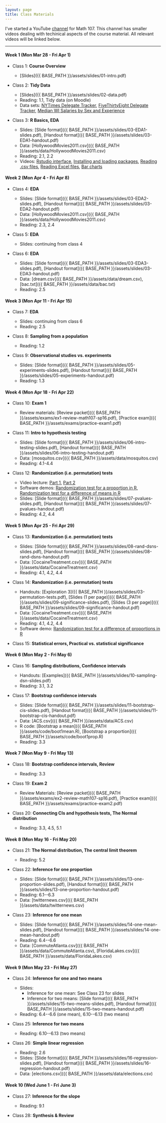 ```yaml
---
layout: page
title: Class Materials
---
```


I've started a YouTube [channel](https://www.youtube.com/channel/UCCKXyZFxsGG5Tfdj3uwHo5g/videos) for Math 107. This channel has smaller videos dealing with techinical aspects of the course material. All relevant videos will be linked below.

---

#### Week 1 (Mon Mar 28 - Fri Apr 1)

- Class 1: **Course Overview**
    - [Slides]({{ BASE_PATH }}/assets/slides/01-intro.pdf)

- Class 2: **Tidy Data**
	- [Slides]({{ BASE_PATH }}/assets/slides/02-data.pdf)
	- Reading: 1.1, Tidy data (on Moodle)
	- Data sets: [NYTimes Delegate Tracker](http://www.nytimes.com/interactive/2016/us/elections/primary-calendar-and-results.html), [FiveThirtyEight Delegate Tracker](http://projects.fivethirtyeight.com/election-2016/delegate-targets/), [Median WI Salaries by Sex and Experience](https://github.com/math107-LU/materials2016/blob/master/data/B20017_5_32.xls?raw=true)
	
- Class 3: **R Basics, EDA**
  - Slides: [Slide format]({{ BASE_PATH }}/assets/slides/03-EDA1-slides.pdf), [Handout format]({{ BASE_PATH }}/assets/slides/03-EDA1-handout.pdf)
  - Data: [HollywoodMovies2011.csv]({{ BASE_PATH }}/assets/data/HollywoodMovies2011.csv)
  - Reading: 2.1, 2.2
  - Videos: [Rstudio interface](https://youtu.be/5p04znmmgQ8), [Installing and loading packages](https://youtu.be/CtOSryChcGg), [Reading .csv files](https://youtu.be/ouGBcX41J2c), [Reading Excel files](https://youtu.be/SGnM3jUUkZI), [Bar charts](https://youtu.be/030gs_nF5ss)


#### Week 2 (Mon Apr 4 - Fri Apr 8)

- Class 4: **EDA**
  - Slides: [Slide format]({{ BASE_PATH }}/assets/slides/03-EDA2-slides.pdf), [Handout format]({{ BASE_PATH }}/assets/slides/03-EDA2-handout.pdf)
  - Data: [HollywoodMovies2011.csv]({{ BASE_PATH }}/assets/data/HollywoodMovies2011.csv)
  - Reading: 2.3, 2.4

- Class 5: **EDA**
  - Slides: continuing from class 4

- Class 6: **EDA**
  - Slides: [Slide format]({{ BASE_PATH }}/assets/slides/03-EDA3-slides.pdf), [Handout format]({{ BASE_PATH }}/assets/slides/03-EDA3-handout.pdf)
  - Data: [dream.csv]({{ BASE_PATH }}/assets/data/dream.csv), [bac.txt]({{ BASE_PATH }}/assets/data/bac.txt)
  - Reading: 2.5


#### Week 3 (Mon Apr 11 - Fri Apr 15)

- Class 7: **EDA**
  - Slides: continuing from class 6
  - Reading: 2.5
  
- Class 8: **Sampling from a population**
  - Reading: 1.2

- Class 9: **Observational studies vs. experiments**
  - Slides: [Slide format]({{ BASE_PATH }}/assets/slides/05-experiments-slides.pdf), [Handout format]({{ BASE_PATH }}/assets/slides/05-experiments-handout.pdf)
  - Reading: 1.3

#### Week 4 (Mon Apr 18 - Fri Apr 22)

- Class 10: **Exam 1**
  - Review materials: [Review packet]({{ BASE_PATH }}/assets/exams/ex1-review-math107-sp16.pdf), [Practice exam]({{ BASE_PATH }}/assets/exams/practice-exam1.pdf)

- Class 11: **Intro to hypothesis testing**
  - Slides: [Slide format]({{ BASE_PATH }}/assets/slides/06-intro-testing-slides.pdf), [Handout format]({{ BASE_PATH }}/assets/slides/06-intro-testing-handout.pdf)
  - Data: [mosquitos.csv]({{ BASE_PATH }}/assets/data/mosquitos.csv)
  - Reading: 4.1-4.4

- Class 12: **Randomization (i.e. permutation) tests**
  - Video lecture: [Part 1](https://video.lawrence.edu/Watch/Sa84Wcz6), [Part 2](https://video.lawrence.edu/Watch/Xk6x2EYb)
  - Software demos: [Randomization test for a proportion in R](https://youtu.be/dixUdOBpMqc), [Randomization test for a difference of means in R](https://youtu.be/nq3zC4dt6gc)
  - Slides: [Slide format]({{ BASE_PATH }}/assets/slides/07-pvalues-slides.pdf), [Handout format]({{ BASE_PATH }}/assets/slides/07-pvalues-handout.pdf)
  - Reading: 4.2, 4.4

#### Week 5 (Mon Apr 25 - Fri Apr 29)

- Class 13: **Randomization (i.e. permutation) tests**
  - Slides: [Slide format]({{ BASE_PATH }}/assets/slides/08-rand-dsns-slides.pdf), [Handout format]({{ BASE_PATH }}/assets/slides/08-rand-dsns-handout.pdf)
  - Data: [CocaineTreatment.csv]({{ BASE_PATH }}/assets/data/CocaineTreatment.csv)
  - Reading: 4.1, 4.2, 4.4

- Class 14: **Randomization (i.e. permutation) tests**
  - Handouts: [Exploration 3]({{ BASE_PATH }}/assets/slides/03-permutation-tests.pdf), [Slides (1 per page)]({{ BASE_PATH }}/assets/slides/09-significance-slides.pdf), [Slides (3 per page)]({{ BASE_PATH }}/assets/slides/09-significance-handout.pdf)
  - Data: [CocaineTreatment.csv]({{ BASE_PATH }}/assets/data/CocaineTreatment.csv)
  - Reading: 4.1, 4.2, 4.4
  - Software demo: [Randomization test for a difference of proportions in R](https://youtu.be/VxE-Biv1kB8)

- Class 15: **Statistical errors, Practical vs. statistical significance**


#### Week 6 (Mon May 2 - Fri May 6)
- Class 16: **Sampling distributions, Confidence intervals**
  - Handouts: [Examples]({{ BASE_PATH }}/assets/slides/10-sampling-dsn-slides.pdf)
  - Reading: 3.1, 3.2

- Class 17: **Bootstrap confidence intervals**
  - Slides: [Slide format]({{ BASE_PATH }}/assets/slides/11-bootstrap-cis-slides.pdf), [Handout format]({{ BASE_PATH }}/assets/slides/11-bootstrap-cis-handout.pdf)
  - Data: [ACS.csv]({{ BASE_PATH }}/assets/data/ACS.csv) 
  - R code: [Bootstrap a mean]({{ BASE_PATH }}/assets/code/boot1mean.R), [Bootstrap a proportion]({{ BASE_PATH }}/assets/code/boot1prop.R)
  - Reading: 3.3

#### Week 7 (Mon May 9 - Fri May 13)
- Class 18: **Bootstrap confidence intervals, Review**
  - Reading: 3.3

- Class 19: **Exam 2**
  - Review Materials: [Review packet]({{ BASE_PATH }}/assets/exams/ex2-review-math107-sp16.pdf), [Practice exam]({{ BASE_PATH }}/assets/exams/practice-exam2.pdf)

- Class 20: **Connecting CIs and hypothesis tests, The Normal distribution**
  - Reading: 3.3, 4.5, 5.1

#### Week 8 (Mon May 16 - Fri May 20)

- Class 21: **The Normal distribution, The central limit theorem**
  - Reading: 5.2

- Class 22:  **Inference for one proportion**
  - Slides: [Slide format]({{ BASE_PATH }}/assets/slides/13-one-proportion-slides.pdf), [Handout format]({{ BASE_PATH }}/assets/slides/13-one-proportion-handout.pdf)
  - Reading: 6.1--6.3
  - Data: [twitternews.csv]({{ BASE_PATH }}/assets/data/twitternews.csv) 

- Class 23: **Inference for one mean**
  - Slides: [Slide format]({{ BASE_PATH }}/assets/slides/14-one-mean-slides.pdf), [Handout format]({{ BASE_PATH }}/assets/slides/14-one-mean-handout.pdf)
  - Reading: 6.4--6.6
  - Data: [CommuteAtlanta.csv]({{ BASE_PATH }}/assets/data/CommuteAtlanta.csv), [FloridaLakes.csv]({{ BASE_PATH }}/assets/data/FloridaLakes.csv)
  
#### Week 9 (Mon May 23 - Fri May 27)

- Class 24: **Inference for one and two means**
  - Slides: 
    - Inference for one mean: See Class 23 for slides
    - Inference for two means: [Slide format]({{ BASE_PATH }}/assets/slides/15-two-means-slides.pdf), [Handout format]({{ BASE_PATH }}/assets/slides/15-two-means-handout.pdf)
  - Reading: 6.4--6.6 (one mean), 6.10--6.13 (two means)

- Class 25: **Inference for two means**
  - Reading: 6.10--6.13 (two means)

- Class 26: **Simple linear regression**
  - Reading: 2.6
  - Slides: [Slide format]({{ BASE_PATH }}/assets/slides/16-regression-slides.pdf), [Handout format]({{ BASE_PATH }}/assets/slides/16-regression-handout.pdf)
  - Data: [elections.csv]({{ BASE_PATH }}/assets/data/elections.csv)

#### Week 10 (Wed June 1 - Fri June 3)

- Class 27: **Inference for the slope**
  - Reading: 9.1

- Class 28: **Synthesis & Review**
